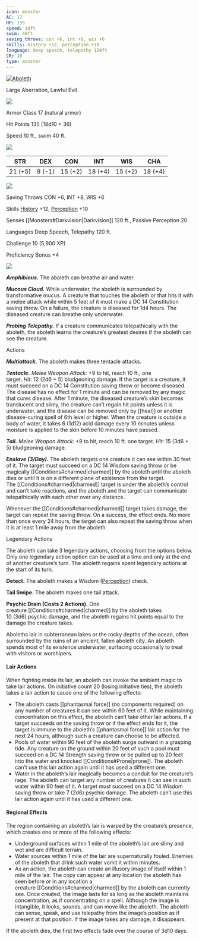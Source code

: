 ```yaml
---
icon: monster
AC: 17
HP: 135
speed: 10ft
swim: 40ft
saving_throws: con +6, int +8, wis +6
skills: history +12, perception +10
language: deep speech, telepathy 120ft
CR: 10
type: monster
---
```

[![Aboleth](https://www.dndbeyond.com/avatars/thumbnails/30761/774/1000/1000/638061093283829548.png)](https://www.dndbeyond.com/avatars/thumbnails/30761/774/1000/1000/638061093283829548.png)

Large Aberration, Lawful Evil

![](https://www.dndbeyond.com/file-attachments/0/579/stat-block-header-bar.svg)

Armor Class 17 (natural armor)

Hit Points 135 (18d10 + 36)

Speed 10 ft., swim 40 ft.

![](https://www.dndbeyond.com/file-attachments/0/579/stat-block-header-bar.svg)

|   STR   |   DEX   |   CON   |   INT   |   WIS   |   CHA   |
|---------|---------|---------|---------|---------|---------|
| 21 (+5) |  9 (-1) | 15 (+2) | 18 (+4) | 15 (+2) | 18 (+4) |

![](https://www.dndbeyond.com/file-attachments/0/579/stat-block-header-bar.svg)

Saving Throws CON +6, INT +8, WIS +6

Skills [History](Abilities#^History) +12, [Perception](Abilities#^Perception) +10

Senses [[Monsters#Darkvision|Darkvision]] 120 ft., Passive Perception 20

Languages Deep Speech, Telepathy 120 ft.

Challenge 10 (5,900 XP)

Proficiency Bonus +4

![](https://www.dndbeyond.com/file-attachments/0/579/stat-block-header-bar.svg)

_**Amphibious.**_ The aboleth can breathe air and water.

_**Mucous Cloud.**_ While underwater, the aboleth is surrounded by transformative mucus. A creature that touches the aboleth or that hits it with a melee attack while within 5 feet of it must make a DC 14 Constitution saving throw. On a failure, the creature is diseased for 1d4 hours. The diseased creature can breathe only underwater.

_**Probing Telepathy.**_ If a creature communicates telepathically with the aboleth, the aboleth learns the creature’s greatest desires if the aboleth can see the creature.

Actions

_**Multiattack.**_ The aboleth makes three tentacle attacks.

_**Tentacle.** Melee Weapon Attack:_ +9 to hit, reach 10 ft., one target. _Hit:_ 12 (2d6 + 5) bludgeoning damage. If the target is a creature, it must succeed on a DC 14 Constitution saving throw or become diseased. The disease has no effect for 1 minute and can be removed by any magic that cures disease. After 1 minute, the diseased creature’s skin becomes translucent and slimy, the creature can’t regain hit points unless it is underwater, and the disease can be removed only by [[heal]] or another disease-curing spell of 6th level or higher. When the creature is outside a body of water, it takes 6 (1d12) acid damage every 10 minutes unless moisture is applied to the skin before 10 minutes have passed.

_**Tail.** Melee Weapon Attack:_ +9 to hit, reach 10 ft. one target. _Hit:_ 15 (3d6 + 5) bludgeoning damage.

_**Enslave (3/Day).**_ The aboleth targets one creature it can see within 30 feet of it. The target must succeed on a DC 14 Wisdom saving throw or be magically [[Conditions#charmed|charmed]] by the aboleth until the aboleth dies or until it is on a different plane of existence from the target. The [[Conditions#charmed|charmed]] target is under the aboleth’s control and can’t take reactions, and the aboleth and the target can communicate telepathically with each other over any distance.

Whenever the [[Conditions#charmed|charmed]] target takes damage, the target can repeat the saving throw. On a success, the effect ends. No more than once every 24 hours, the target can also repeat the saving throw when it is at least 1 mile away from the aboleth.

Legendary Actions

The aboleth can take 3 legendary actions, choosing from the options below. Only one legendary action option can be used at a time and only at the end of another creature’s turn. The aboleth regains spent legendary actions at the start of its turn.

**Detect.** The aboleth makes a Wisdom ([Perception](Abilities#^Perception)) check.

**Tail Swipe.** The aboleth makes one tail attack.

**Psychic Drain (Costs 2 Actions).** One creature [[Conditions#charmed|charmed]] by the aboleth takes 10 (3d6) psychic damage, and the aboleth regains hit points equal to the damage the creature takes.

Aboleths lair in subterranean lakes or the rocky depths of the ocean, often surrounded by the ruins of an ancient, fallen aboleth city. An aboleth spends most of its existence underwater, surfacing occasionally to treat with visitors or worshipers.

#### Lair Actions

When fighting inside its lair, an aboleth can invoke the ambient magic to take lair actions. On initiative count 20 (losing initiative ties), the aboleth takes a lair action to cause one of the following effects:

- The aboleth casts [[phantasmal force]] (no components required) on any number of creatures it can see within 60 feet of it. While maintaining concentration on this effect, the aboleth can’t take other lair actions. If a target succeeds on the saving throw or if the effect ends for it, the target is immune to the aboleth’s [[phantasmal force]] lair action for the next 24 hours, although such a creature can choose to be affected.
- Pools of water within 90 feet of the aboleth surge outward in a grasping tide. Any creature on the ground within 20 feet of such a pool must succeed on a DC 14 Strength saving throw or be pulled up to 20 feet into the water and knocked [[Conditions#Prone|prone]]. The aboleth can’t use this lair action again until it has used a different one.
- Water in the aboleth’s lair magically becomes a conduit for the creature’s rage. The aboleth can target any number of creatures it can see in such water within 90 feet of it. A target must succeed on a DC 14 Wisdom saving throw or take 7 (2d6) psychic damage. The aboleth can’t use this lair action again until it has used a different one.

#### Regional Effects

The region containing an aboleth’s lair is warped by the creature’s presence, which creates one or more of the following effects:

- Underground surfaces within 1 mile of the aboleth’s lair are slimy and wet and are difficult terrain.
- Water sources within 1 mile of the lair are supernaturally fouled. Enemies of the aboleth that drink such water vomit it within minutes.
- As an action, the aboleth can create an illusory image of itself within 1 mile of the lair. The copy can appear at any location the aboleth has seen before or in any location a creature [[Conditions#charmed|charmed]] by the aboleth can currently see. Once created, the image lasts for as long as the aboleth maintains concentration, as if concentrating on a spell. Although the image is intangible, it looks, sounds, and can move like the aboleth. The aboleth can sense, speak, and use telepathy from the image’s position as if present at that position. If the image takes any damage, it disappears.

If the aboleth dies, the first two effects fade over the course of 3d10 days.